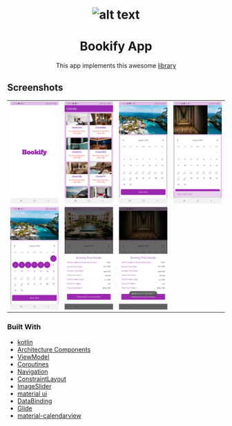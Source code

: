 <div align="center">
     
# ![alt text](https://github.com/ELTEGANI/Bookify-App/blob/master/app/screenshots/logo.png)   
     
# Bookify App
        
This app implements this awesome [library](https://github.com/prolificinteractive/material-calendarview)
</div>

## Screenshots
<table align="center">
        <tr>
          <td><img src = "app/screenshots/1.jpg" ></td>
          <td><img src = "app/screenshots/1_1.jpg" ></td>
          <td><img src = "app/screenshots/2.jpg" ></td>
          <td><img src = "app/screenshots/3.jpg" ></td>
        </tr>
      <tr>
        <td><img src = "app/screenshots/4.jpg" ></td>
        <td><img src = "app/screenshots/5.jpg" ></td>
        <td><img src = "app/screenshots/6.jpg" ></td>
      </tr>
</table> 

### Built With
-  [kotlin](https://kotlinlang.org/)
-  [Architecture Components](https://developer.android.com/topic/libraries/architecture)
-  [ViewModel](https://developer.android.com/topic/libraries/architecture/viewmodel)
-  [Coroutines](https://developer.android.com/kotlin/coroutines)
-  [Navigation](https://developer.android.com/guide/navigation/navigation-getting-started)
-  [ConstraintLayout](https://developer.android.com/reference/androidx/constraintlayout/widget/ConstraintLayout)
-  [ImageSlider](https://github.com/daimajia/AndroidImageSlider)
-  [material ui](http://material.io/)
-  [DataBinding](https://developer.android.com/topic/libraries/data-binding)
-  [Glide](https://github.com/bumptech/glide)
-  [material-calendarview](https://github.com/prolificinteractive/material-calendarview)
